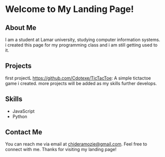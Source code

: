 # Welcome to My Landing Page!

## About Me
I am a student at Lamar university, studying computer information systems. i created this page for my programming class and i am still getting used to it.

## Projects

 first projectL https://github.com/Cdotexe/TicTacToe: A simple tictactoe game i created.
 more projects will be added as my skills further develops.

## Skills
- JavaScript
- Python


## Contact Me
You can reach me via email at chideramozie@gmail.com. Feel free to connect with me.
Thanks for visiting my landing page!
